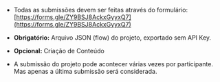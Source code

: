 - Todas as submissões devem ser feitas através do formulário: [https://forms.gle/ZY9BSJ8AckxGyyxQ7](https://forms.gle/ZY9BSJ8AckxGyyxQ7)
    
- **Obrigatório:** Arquivo JSON (flow) do projeto, exportado sem API Key.
    
- **Opcional:** Criação de Conteúdo
    
- A submissão do projeto pode acontecer várias vezes por participante. Mas apenas a última submissão será considerada.
  